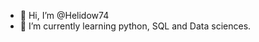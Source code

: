 - 👋 Hi, I’m @Helidow74
- 🌱 I’m currently learning python, SQL and Data sciences.


<!---
Helidow74/Helidow74 is a ✨ special ✨ repository because its `README.md` (this file) appears on your GitHub profile.
You can click the Preview link to take a look at your changes.
--->
